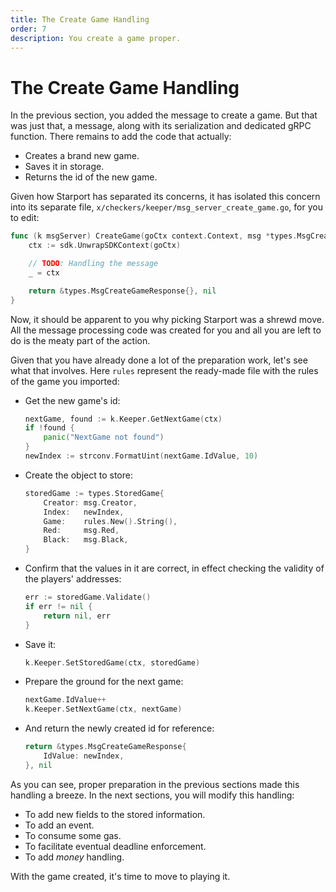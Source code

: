 ```yaml
---
title: The Create Game Handling
order: 7
description: You create a game proper.
---
```


# The Create Game Handling

In the previous section, you added the message to create a game. But that was just that, a message, along with its serialization and dedicated gRPC function. There remains to add the code that actually:

* Creates a brand new game.
* Saves it in storage.
* Returns the id of the new game.

Given how Starport has separated its concerns, it has isolated this concern into its separate file, `x/checkers/keeper/msg_server_create_game.go`, for you to edit:

```go [https://github.com/cosmos/b9-checkers-academy-draft/blob/e78cba34926ba0adee23febb1ce44774e2c466b3/x/checkers/keeper/msg_server_create_game.go#L10-L17]
func (k msgServer) CreateGame(goCtx context.Context, msg *types.MsgCreateGame) (*types.MsgCreateGameResponse, error) {
    ctx := sdk.UnwrapSDKContext(goCtx)

    // TODO: Handling the message
    _ = ctx

    return &types.MsgCreateGameResponse{}, nil
}
```
Now, it should be apparent to you why picking Starport was a shrewd move. All the message processing code was created for you and all you are left to do is the meaty part of the action.

Given that you have already done a lot of the preparation work, let's see what that involves. Here `rules` represent the ready-made file with the rules of the game you imported:

* Get the new game's id:
    ```go [https://github.com/cosmos/b9-checkers-academy-draft/blob/d59a74496a96018c57fdff72c443980c08416499/x/checkers/keeper/msg_server_create_game.go#L15-L19]
    nextGame, found := k.Keeper.GetNextGame(ctx)
    if !found {
        panic("NextGame not found")
    }
    newIndex := strconv.FormatUint(nextGame.IdValue, 10)
    ```
* Create the object to store:
    ```go [https://github.com/cosmos/b9-checkers-academy-draft/blob/d59a74496a96018c57fdff72c443980c08416499/x/checkers/keeper/msg_server_create_game.go#L20-L26]
    storedGame := types.StoredGame{
        Creator: msg.Creator,
        Index:   newIndex,
        Game:    rules.New().String(),
        Red:     msg.Red,
        Black:   msg.Black,
    }
    ```
* Confirm that the values in it are correct, in effect checking the validity of the players' addresses:
    ```go [https://github.com/cosmos/b9-checkers-academy-draft/blob/d59a74496a96018c57fdff72c443980c08416499/x/checkers/keeper/msg_server_create_game.go#L27-L30]
    err := storedGame.Validate()
    if err != nil {
        return nil, err
    }
    ```
* Save it:
    ```go [https://github.com/cosmos/b9-checkers-academy-draft/blob/d59a74496a96018c57fdff72c443980c08416499/x/checkers/keeper/msg_server_create_game.go#L31]
    k.Keeper.SetStoredGame(ctx, storedGame)
    ```
* Prepare the ground for the next game:
    ```go [https://github.com/cosmos/b9-checkers-academy-draft/blob/d59a74496a96018c57fdff72c443980c08416499/x/checkers/keeper/msg_server_create_game.go#L33-L34]
    nextGame.IdValue++
    k.Keeper.SetNextGame(ctx, nextGame)
    ```
* And return the newly created id for reference:
    ```go [https://github.com/cosmos/b9-checkers-academy-draft/blob/d59a74496a96018c57fdff72c443980c08416499/x/checkers/keeper/msg_server_create_game.go#L36-L38]
    return &types.MsgCreateGameResponse{
        IdValue: newIndex,
    }, nil
    ```

As you can see, proper preparation in the previous sections made this handling a breeze. In the next sections, you will modify this handling:

* To add new fields to the stored information.
* To add an event.
* To consume some gas.
* To facilitate eventual deadline enforcement.
* To add _money_ handling.

With the game created, it's time to move to playing it.
